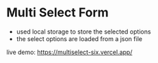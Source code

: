 # Multi Select Form

- used local storage to store the selected options
- the select options are loaded from a json file

live demo: https://multiselect-six.vercel.app/